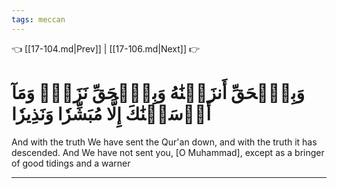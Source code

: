 ```yaml
---
tags: meccan
---
```


👈 [[17-104.md|Prev]] | [[17-106.md|Next]] 👉

# وَبِٱلۡحَقِّ أَنزَلۡنَٰهُ وَبِٱلۡحَقِّ نَزَلَۗ وَمَآ أَرۡسَلۡنَٰكَ إِلَّا مُبَشِّرٗا وَنَذِيرٗا

And with the truth We have sent the Qur'an down, and with the truth it has descended. And We have not sent you, [O Muhammad], except as a bringer of good tidings and a warner

---

